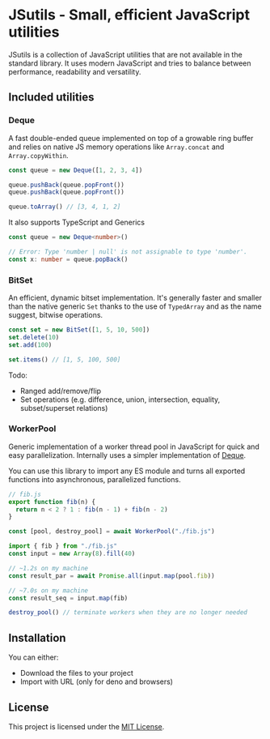 # JSutils - Small, efficient JavaScript utilities

JSutils is a collection of JavaScript utilities that are not available in
the standard library. It uses modern JavaScript and tries to balance between
performance, readability and versatility.

## Included utilities

### Deque

A fast double-ended queue implemented on top of a growable ring buffer and
relies on native JS memory operations like `Array.concat` and
`Array.copyWithin`.

```js
const queue = new Deque([1, 2, 3, 4])

queue.pushBack(queue.popFront())
queue.pushBack(queue.popFront())

queue.toArray() // [3, 4, 1, 2]
```

It also supports TypeScript and Generics

```ts
const queue = new Deque<number>()

// Error: Type 'number | null' is not assignable to type 'number'.
const x: number = queue.popBack()
```

### BitSet

An efficient, dynamic bitset implementation. It's generally faster and smaller
than the native generic `Set` thanks to the use of `TypedArray` and as the name
suggest, bitwise operations.

```js
const set = new BitSet([1, 5, 10, 500])
set.delete(10)
set.add(100)

set.items() // [1, 5, 100, 500]
```

Todo:
- Ranged add/remove/flip
- Set operations (e.g. difference, union, intersection, equality,
subset/superset relations)

### WorkerPool

Generic implementation of a worker thread pool in JavaScript for quick and easy
parallelization. Internally uses a simpler implementation of [Deque](#deque).

You can use this library to import any ES module and turns all exported
functions into asynchronous, parallelized functions.

```js
// fib.js
export function fib(n) {
  return n < 2 ? 1 : fib(n - 1) + fib(n - 2)
}
```

```js
const [pool, destroy_pool] = await WorkerPool("./fib.js")

import { fib } from "./fib.js"
const input = new Array(8).fill(40)

// ~1.2s on my machine
const result_par = await Promise.all(input.map(pool.fib))

// ~7.0s on my machine
const result_seq = input.map(fib)

destroy_pool() // terminate workers when they are no longer needed
```

## Installation

You can either:

- Download the files to your project
- Import with URL (only for deno and browsers)

## License

This project is licensed under the [MIT License](LICENSE).
